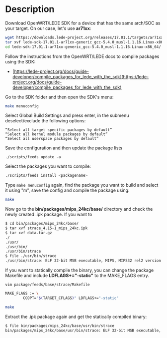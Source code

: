 Description
===========

Download OpenWRT/LEDE SDK for a device that has the same arch/SOC as your target. On our case, let's use **ar71xx**:

```bash
wget https://downloads.lede-project.org/releases/17.01.1/targets/ar71xx/generic/lede-sdk-17.01.1-ar71xx-generic_gcc-5.4.0_musl-1.1.16.Linux-x86_64.tar.xz
tar xvf lede-sdk-17.01.1-ar71xx-generic_gcc-5.4.0_musl-1.1.16.Linux-x86_64.tar.xz
cd lede-sdk-17.01.1-ar71xx-generic_gcc-5.4.0_musl-1.1.16.Linux-x86_64/
```

Follow the instructions from the OpenWRT/LEDE docs to compile packages using the SDK:

- [https://lede-project.org/docs/guide-developer/compile_packages_for_lede_with_the_sdk](https://lede-project.org/docs/guide-developer/compile_packages_for_lede_with_the_sdk)

Go to the SDK folder and then open the SDK's menu:

```bash
make menuconfig
```

Select Global Build Settings and press enter, in the submenu deselect/exclude the following options:

```
“Select all target specific packages by default”
“Select all kernel module packages by default”
“Select all userspace packages by default”
```

Save the configuration and then update the package lists

```
./scripts/feeds update -a
```

Select the packages you want to compile:

```bash
./scripts/feeds install <packagename>
```

Type ```make menuconfig``` again, find the package you want to build and select it using "m", save the config and compile the package using:

```bash
make
```

Now go to the **bin/packages/mips_24kc/base/** directory and check the newly created .ipk package. If you want to 

```bash
$ cd bin/packages/mips_24kc/base/
$ tar xvf strace_4.15-1_mips_24kc.ipk
$ tar xvf data.tar.gz
./
./usr/
./usr/bin/
./usr/bin/strace
$ file ./usr/bin/strace
./usr/bin/strace: ELF 32-bit MSB executable, MIPS, MIPS32 rel2 version 1 (SYSV), dynamically linked, interpreter /lib/ld-musl-mips-sf.so.1, corrupted section header size
```

If you want to statically compile the binary, you can change the package Makefile and include **LDFLAGS+="-static"** to the MAKE_FLAGS entry.

```
vim package/feeds/base/strace/Makefile
```

```bash
MAKE_FLAGS := \
        CCOPT="$(TARGET_CFLAGS)" LDFLAGS+="-static"
```

```bash
make
```

Extract the .ipk package again and get the statically compiled binary:

```bash
$ file bin/packages/mips_24kc/base/usr/bin/strace 
bin/packages/mips_24kc/base/usr/bin/strace: ELF 32-bit MSB executable, MIPS, MIPS32 rel2 version 1 (SYSV), statically linked, corrupted section header size
```

